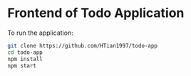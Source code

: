 # Frontend of Todo Application

To run the application:
```bash
git clone https://github.com/HTian1997/todo-app
cd todo-app
npm install
npm start
```

